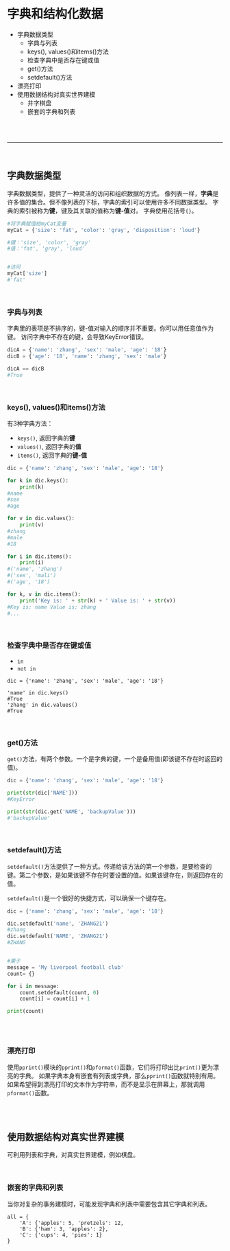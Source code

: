 # 字典和结构化数据


- 字典数据类型
    + 字典与列表
    + keys(), values()和items()方法
    + 检查字典中是否存在键或值
    + get()方法
    + setdefault()方法
- 漂亮打印
- 使用数据结构对真实世界建模
    + 井字棋盘
    + 嵌套的字典和列表


<br>
<br/>

---

<br>


## 字典数据类型


字典数据类型，提供了一种灵活的访问和组织数据的方式。
像列表一样，**字典**是许多值的集合。但不像列表的下标，字典的索引可以使用许多不同数据类型。
字典的索引被称为**键**，键及其关联的值称为**键-值**对。
字典使用花括号`{}`。

```py
#将字典赋值给myCat变量
myCat = {'size': 'fat', 'color': 'gray', 'disposition': 'loud'}

#键：'size', 'color', 'gray'
#值：'fat', 'gray', 'loud'


#访问
myCat['size']
#'fat'

```

<br>


### 字典与列表

字典里的表项是不排序的，键-值对输入的顺序并不重要。你可以用任意值作为键。
访问字典中不存在的键，会导致KeyError错误。

```py
dicA = {'name': 'zhang', 'sex': 'male', 'age': '18'}
dicB = {'age': '18', 'name': 'zhang', 'sex': 'male'}

dicA == dicB
#True
```


<br>


### keys(), values()和items()方法

有3种字典方法：

- `keys()`, 返回字典的**键**
- `values()`, 返回字典的**值**
- `items()`, 返回字典的**键-值**

```py
dic = {'name': 'zhang', 'sex': 'male', 'age': '18'}

for k in dic.keys():
    print(k)
#name
#sex
#age

for v in dic.values():
    print(v)
#zhang
#male
#18

for i in dic.items():
    print(i)
#('name', 'zhang')
#('sex', 'mali')
#('age', '18')

for k, v in dic.items():
    print('Key is: ' + str(k) + ' Value is: ' + str(v))
#Key is: name Value is: zhang
#...

```


<br>


### 检查字典中是否存在键或值

- `in`
- `not in`

```
dic = {'name': 'zhang', 'sex': 'male', 'age': '18'}

'name' in dic.keys()
#True
'zhang' in dic.values()
#True

```


<br>


### get()方法

`get()`方法，有两个参数。一个是字典的键，一个是备用值(即该键不存在时返回的值)。

```py
dic = {'name': 'zhang', 'sex': 'male', 'age': '18'}

print(str(dic['NAME']))
#KeyError

print(str(dic.get('NAME', 'backupValue')))
#'backupValue'

```
    

<br>


### setdefault()方法


`setdefault()`方法提供了一种方式。传递给该方法的第一个参数，是要检查的键。第二个参数，是如果该键不存在时要设置的值。如果该键存在，则返回存在的值。

`setdefault()`是一个很好的快捷方式，可以确保一个键存在。

```py
dic = {'name': 'zhang', 'sex': 'male', 'age': '18'}

dic.setdefault('name', 'ZHANG21')
#zhang
dic.setdefault('NAME', 'ZHANG21')
#ZHANG


#栗子
message = 'My liverpool football club'
count= {}

for i in message:
    count.setdefault(count, 0)
    count[i] = count[i] + 1

print(count)

```

<br>
<br/>


### 漂亮打印


使用`pprint()`模块的`pprint()`和`pformat()`函数，它们将打印出比`print()`更为漂亮的字典。
如果字典本身有嵌套有列表或字典，那么`pprint()`函数就特别有用。
如果希望得到漂亮打印的文本作为字符串，而不是显示在屏幕上，那就调用`pformat()`函数。


<br>
<br/>


## 使用数据结构对真实世界建模


可利用列表和字典，对真实世界建模，例如棋盘。


<br>


### 嵌套的字典和列表


当你对复杂的事务建模时，可能发现字典和列表中需要包含其它字典和列表。

```
all = {
    'A': {'apples': 5, 'pretzels': 12,
    'B': {'ham': 3, 'apples': 2},
    'C': {'cups': 4, 'pies': 1}
}

```




























